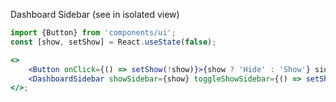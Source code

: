 Dashboard Sidebar (see in isolated view)

```jsx
import {Button} from 'components/ui';
const [show, setShow] = React.useState(false);

<>
    <Button onClick={() => setShow(!show)}>{show ? 'Hide' : 'Show'} sidebar</Button>
    <DashboardSidebar showSidebar={show} toggleShowSidebar={() => setShow(!show)} />
</>;
```
